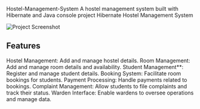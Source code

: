 Hostel-Management-System
A hostel management system built with Hibernate and Java console project
 Hibernate Hostel Management System

![Project Screenshot](https://your-repository-url/A_visually_appealing_and_informative_screenshot_of.png) 


## Features
Hostel Management: Add and manage hostel details.
Room Management: Add and manage room details and availability.
Student Management**: Register and manage student details.
Booking System: Facilitate room bookings for students.
Payment Processing: Handle payments related to bookings.
Complaint Management: Allow students to file complaints and track their status.
Warden Interface: Enable wardens to oversee operations and manage data.

